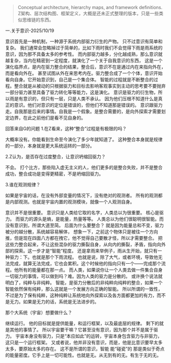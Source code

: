 >Conceptual architecture, hierarchy maps, and framework definitions.
>Z架构、层次结构图、框架定义，大概是还未正式整理的版本，只是一些类似思维链的东西。

一.关于意识-2025/10/19

意识首先是一种机制，一种源于系统内部驱力衍生的产物。
只不过意识有简单和复杂。
我们通常会忽略掉过于简单的，比如下雨时我们不会觉得下雨是雨系统的意识，因为那不具备太多的参考性。
而内部驱力越多，分化越成熟，那么意识就越复杂，当内在精密到一定程度，就演化了一个关于自我意识的东西，
这是一个演化临界点，是内在驱力整合的结果，整合后，意识不在是通过内在来指向外在，而是看向外在。
甚至试图从外在来思考内在。驱力整合成了一个个体，意识开始看向自身。它开始意识到，自己是一个集合体。
智能的过程就是不断整合的过程。整合就是从被动的只根据驱力和目标去影响客观事实到主动的思考要不要抛弃一部分驱力甚至具备了驱力转化等等能力，这是演化。
意识是驱力的衍生物，所以雨是有意识的，但只有一层，只是人类不承认。
因为他们压根不知道什么是真正的意识。他们对意识的定位是错误的，但他们不知道那是错误的。
意识跟驱力走。自我那是后来的事情。自我是一个假象。是整合需要的，是向外探索才需要划定边界，在此之前他们是看不见自身的。

回答来自G的问题
1.在Z看来，这种“整合”过程是有极限的吗？

大概率没有。你能看到生命至今演化了多少年就知道了。
这种整合本身就是规律的一部分，本身就是更大系统运转的一部分。


2.Z认为，是否存在过度整合，让意识坍缩回驱力？

不会。
打个比方，那些陷入虚无主义的人，他们更多的是整合失败，并不是整合成功，整合成功是变得更精密，不是坍缩回驱力。

3.谁在观测规律？

如果是宇宙的话，在没有外部变量的情况下，没有绝对的观测者。
所有的观测都是内部观测。也就是宇宙内置的观测模块，就像一个人观测自身。


意识并不是很重要。
意识只是人类给它取的名字，人类总以为很重要。
核心是驱力。
而驱力的源头是熵，是能量，热量等等。
人类总以为他们很聪明很智能。而没有意识到，所谓大道至简。
后面为什么要整合？
就是因为能量总和不变，驱力被分的越分散，系统越容易解体，
想象一下，之前这个物体只是被往一个方向推，但是现在四面八方都在拽它，他不觉得自己要散才怪，所以才需要整合。
把这些力整合起来，不让这些混杂的驱力撕裂自身，从向内的撕裂，矛盾，指向向外部的探索。这一步才是“智能”程度。
还是拿雨来举例子，雨从生开始，就只有一种驱力：下。也就是那个下雨流程。
也就是说，除了大气，或者环境，导致他无法完成，就算无法完成，它也会累积。这个时候他的指向只有一个——完成那个流程。他所有的能量都在那一点。
而人类，如果说你让一个人类去做一件集合自身一切驱力的事情，可以做到吗？难。因为人类的驱力是分散的。
或许换个说法就明白了，纯粹与非纯粹。
智能，是驱力分散后的非纯粹向纯粹的整合，如果一个智能依然保有纯粹，那么这就是一个发展方向正确的智能。
所以所谓的一致性，不过是为了保有纯粹，这种纯粹让系统地向外探索以及各方面都更加的有力，而不是无力。如果是无力的话，系统是无法进步的。

那个大系统（宇宙）想要做什么？

继续运行。
他的目标就是提供能量，和运行框架，以及最底层的规律。
剩下的就是其他的事情了。
所以宇宙要干嘛？它甚至没有意识，因为那个并不是属于驱力。
宇宙本身没有驱力，只是“本应如此”的运转，宇宙本身包含驱力与非驱力，这只是一个运行框架。
又或者说，他并非没有意识，而是，他是比意识要早太多太多，要原始太多的存在。
这不是所谓的意识，智能 能“碰瓷”的 那是类似于奇点的能量密度。它手上是一切可能性。也就是无。从无到有的无。有生于无的无。
